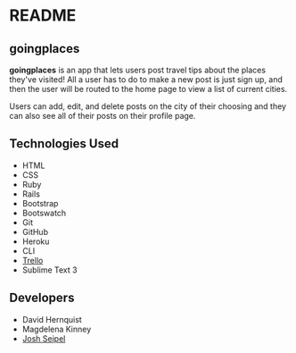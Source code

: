 # README

## goingplaces

**goingplaces** is an app that lets users post travel tips about the
places they've visited! All a user has to do to make a new post is
just sign up, and then the user will be routed to the home page to view a
list of current cities.

Users can add, edit, and delete posts on the city of their choosing and
they can also see all of their posts on their profile page.

## Technologies Used

* HTML
* CSS
* Ruby
* Rails
* Bootstrap
* Bootswatch
* Git
* GitHub
* Heroku
* CLI
* [Trello](https://trello.com/b/MGznU8n0/project-4)
* Sublime Text 3

## Developers
* David Hernquist
* Magdelena Kinney
* [Josh Seipel](https://jaguarj.github.io/myportfolio/)
